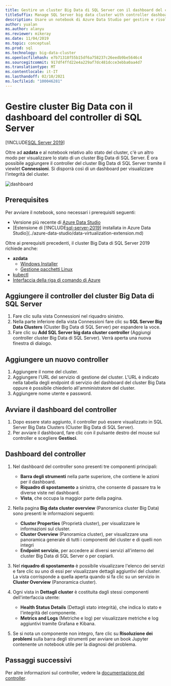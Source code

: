 ```yaml
---
title: Gestire un cluster Big Data di SQL Server con il dashboard del controller
titleSuffix: Manage SQL Server big data cluster with controller dashboard
description: Usare un notebook di Azure Data Studio per gestire e risolvere problemi relativi a un cluster Big Data.
author: yualan
ms.author: alanyu
ms.reviewer: mikeray
ms.date: 11/04/2019
ms.topic: conceptual
ms.prod: sql
ms.technology: big-data-cluster
ms.openlocfilehash: e7b71318f55b15df6a758237c26eedb9be5646c4
ms.sourcegitcommit: 917df4ffd22e4a229af7dc481dcce3ebba0aa4d7
ms.translationtype: MT
ms.contentlocale: it-IT
ms.lasthandoff: 02/10/2021
ms.locfileid: "100046281"
---
```

# <a name="manage-big-data-clusters-for-sql-server-controller-dashboard"></a>Gestire cluster Big Data con il dashboard del controller di SQL Server

[!INCLUDE[SQL Server 2019](../includes/applies-to-version/sqlserver2019.md)]

Oltre ad **azdata** e al notebook relativo allo stato del cluster, c'è un altro modo per visualizzare lo stato di un cluster Big Data di SQL Server. È ora possibile aggiungere il controller del cluster Big Data di SQL Server tramite il viewlet **Connessioni**. Si disporrà così di un dashboard per visualizzare l'integrità del cluster.

![dashboard](media/manage-with-controller-dashboard/controller-dashboard.png)
## <a name="prerequisites"></a>Prerequisites

Per avviare il notebook, sono necessari i prerequisiti seguenti:

* Versione più recente di [Azure Data Studio](../azure-data-studio/download-azure-data-studio.md)
* [Estensione di [!INCLUDE[sql-server-2019](../includes/sssql19-md.md)] installata in Azure Data Studio](../azure-data-studio/data-virtualization-extension.md)

Oltre ai prerequisiti precedenti, il cluster Big Data di SQL Server 2019 richiede anche:

* **azdata**
    - [Windows Installer](../azdata/install/deploy-install-azdata-installer.md)
    - [Gestione pacchetti Linux](../azdata/install/deploy-install-azdata-linux-package.md)
* [kubectl](https://kubernetes.io/docs/tasks/tools/install-kubectl/#install-kubectl-binary-using-native-package-management)
* [Interfaccia della riga di comando di Azure](/cli/azure/install-azure-cli)

## <a name="add-sql-server-big-data-cluster-controller"></a>Aggiungere il controller del cluster Big Data di SQL Server

1. Fare clic sulla vista Connessioni nel riquadro sinistro.
2. Nella parte inferiore della vista Connessioni fare clic su **SQL Server Big Data Clusters** (Cluster Big Data di SQL Server) per espandere la voce.
3. Fare clic su **Add SQL Server big data cluster controller** (Aggiungi controller cluster Big Data di SQL Server). Verrà aperta una nuova finestra di dialogo.

## <a name="add-new-controller"></a>Aggiungere un nuovo controller

1. Aggiungere il nome del cluster.
2. Aggiungere l'URL del servizio di gestione del cluster. L'URL è indicato nella tabella degli endpoint di servizio del dashboard del cluster Big Data oppure è possibile chiederlo all'amministratore del cluster.
3. Aggiungere nome utente e password.

## <a name="launch-controller-dashboard"></a>Avviare il dashboard del controller

1. Dopo essere stato aggiunto, il controller può essere visualizzato in SQL Server Big Data Clusters (Cluster Big Data di SQL Server).
2. Per avviare il dashboard, fare clic con il pulsante destro del mouse sul controller e scegliere **Gestisci**.

## <a name="controller-dashboard"></a>Dashboard del controller

1. Nel dashboard del controller sono presenti tre componenti principali:

    - **Barra degli strumenti** nella parte superiore, che contiene le azioni per il dashboard.
    - **Riquadro di spostamento** a sinistra, che consente di passare tra le diverse viste nel dashboard.
    - **Vista**, che occupa la maggior parte della pagina.

2. Nella pagina **Big data cluster overview** (Panoramica cluster Big Data) sono presenti le informazioni seguenti:

    - **Cluster Properties** (Proprietà cluster), per visualizzare le informazioni sul cluster.
    - **Cluster Overview** (Panoramica cluster), per visualizzare una panoramica generale di tutti i componenti del cluster e di quelli non integri
    - **Endpoint servizio**, per accedere ai diversi servizi all'interno del cluster Big Data di SQL Server o per copiarli.

3. Nel **riquadro di spostamento** è possibile visualizzare l'elenco dei servizi e fare clic su uno di essi per visualizzare dettagli aggiuntivi del cluster. La vista corrisponde a quella aperta quando si fa clic su un servizio in **Cluster Overview** (Panoramica cluster).

4. Ogni vista in **Dettagli cluster** è costituita dagli stessi componenti dell'interfaccia utente:

    - **Health Status Details** (Dettagli stato integrità), che indica lo stato e l'integrità del componente.
    - **Metrics and Logs** (Metriche e log) per visualizzare metriche e log aggiuntivi tramite Grafana e Kibana.

1. Se si nota un componente non integro, fare clic su **Risoluzione dei problemi** sulla barra degli strumenti per avviare un book Jupyter contenente un notebook utile per la diagnosi del problema.

## <a name="next-steps"></a>Passaggi successivi

Per altre informazioni sul controller, vedere la [documentazione del controller](concept-controller.md).